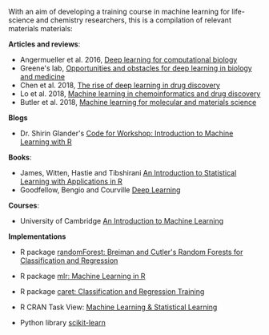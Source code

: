 With an aim of developing a training course in machine learning for life-science and chemistry researchers, this is a compilation of relevant materials materials:

**Articles and reviews**:
- Angermueller et al. 2016, [Deep learning for computational biology](https://onlinelibrary.wiley.com/doi/abs/10.15252/msb.20156651)
- Greene's lab, [Opportunities and obstacles for deep learning
in biology and medicine](https://github.com/greenelab/deep-review)
- Chen et al. 2018, [The rise of deep learning in drug discovery](https://www.sciencedirect.com/science/article/pii/S1359644617303598)
- Lo et al. 2018, [Machine learning in chemoinformatics and drug discovery](https://www.sciencedirect.com/science/article/pii/S1359644617304695)
- Butler et al. 2018, [Machine learning for molecular and materials science](https://www.nature.com/articles/s41586-018-0337-2)

**Blogs**
- Dr. Shirin Glander's [Code for Workshop: Introduction to Machine Learning with R](https://www.r-bloggers.com/code-for-workshop-introduction-to-machine-learning-with-r/)

**Books**:
- James, Witten, Hastie and Tibshirani [An Introduction to Statistical Learning with Applications in R](http://www-bcf.usc.edu/~gareth/ISL/)
- Goodfellow, Bengio and Courville [Deep Learning](http://www.deeplearningbook.org/)

**Courses**:
- University of Cambridge [An Introduction to Machine Learning](https://github.com/bioinformatics-training/intro-machine-learning-2018)

**Implementations**
- R package [randomForest: Breiman and Cutler's Random Forests for Classification and Regression](https://cran.r-project.org/web/packages/randomForest/index.html)
- R package [mlr: Machine Learning in R](https://cran.r-project.org/web/packages/mlr/index.html)
- R package [caret: Classification and Regression Training](https://cran.r-project.org/web/packages/caret/index.html)
- R CRAN Task View: [Machine Learning & Statistical Learning](https://cran.r-project.org/web/views/MachineLearning.html)

- Python library [scikit-learn](http://scikit-learn.org)
